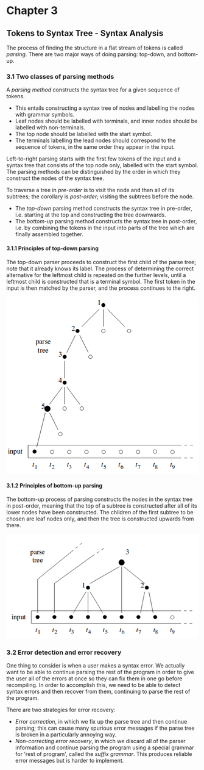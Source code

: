 # Chapter 3
## Tokens to Syntax Tree - Syntax Analysis

The process of finding the structure in a flat stream of tokens is called *parsing*. There are two major ways of doing parsing: top-down, and bottom-up.

### 3.1 Two classes of parsing methods

A *parsing method* constructs the syntax tree for a given sequence of tokens.

- This entails constructing a syntax tree of nodes and labelling the nodes with grammar symbols.
- Leaf nodes should be labelled with terminals, and inner nodes should be labelled with non-terminals. 
- The top node should be labelled with the start symbol.
- The terminals labelling the lead nodes should correspond to the sequence of tokens, in the same order they appear in the input.

Left-to-right parsing starts with the first few tokens of the input and a syntax tree that consists of the top node only, labelled with the start symbol. The parsing methods can be distinguished by the order in which they construct the nodes of the syntax tree.

To traverse a tree in *pre-order* is to visit the node and then all of its subtrees; the corollary is *post-order*; visiting the subtrees before the node. 

- The *top-down* parsing method constructs the syntax tree in pre-order, i.e. starting at the top and constructing the tree downwards.
- The *bottom-up* parsing method constructs the syntax tree in post-order, i.e. by combining the tokens in the input into parts of the tree which are finally assembled together.

#### 3.1.1 Principles of top-down parsing

The top-down parser proceeds to construct the first child of the parse tree; note that it already knows its label. The process of determining the correct alternative for the leftmost child is repeated on the further levels, until a leftmost child is constructed that is a terminal symbol. The first token in the input is then matched by the parser, and the process continues to the right.

![top down parsing](../res/top_down_parsing.png)

#### 3.1.2 Principles of bottom-up parsing

The bottom-up process of parsing constructs the nodes in the syntax tree in post-order, meaning that the top of a subtree is constructed after all of its lower nodes have been constructed. The children of the first subtree to be chosen are leaf nodes only, and then the tree is constructed upwards from there.

![bottom up parsing](../res/bottom_up_parsing.png)

### 3.2 Error detection and error recovery

One thing to consider is when a user makes a syntax error. We actually want to be able to continue parsing the rest of the program in order to give the user all of the errors at once so they can fix them in one go before recompiling. In order to accomplish this, we need to be able to detect syntax errors and then recover from them, continuing to parse the rest of the program.

There are two strategies for error recovery: 

- *Error correction*, in which we fix up the parse tree and then continue parsing; this can cause many spurious error messages if the parse tree is broken in a particularly annoying way.
- *Non-correcting error recovery*, in which we discard all of the parser information and continue parsing the program using a special grammar for 'rest of program', called the *suffix grammar*. This produces reliable error messages but is harder to implement.